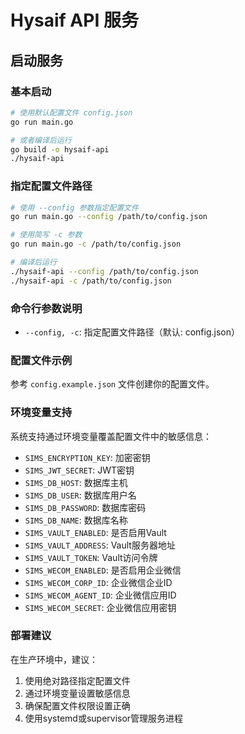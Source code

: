 # Hysaif API 服务

## 启动服务

### 基本启动
```bash
# 使用默认配置文件 config.json
go run main.go

# 或者编译后运行
go build -o hysaif-api
./hysaif-api
```

### 指定配置文件路径
```bash
# 使用 --config 参数指定配置文件
go run main.go --config /path/to/config.json

# 使用简写 -c 参数
go run main.go -c /path/to/config.json

# 编译后运行
./hysaif-api --config /path/to/config.json
./hysaif-api -c /path/to/config.json
```

### 命令行参数说明
- `--config, -c`: 指定配置文件路径（默认: config.json）

### 配置文件示例
参考 `config.example.json` 文件创建你的配置文件。

### 环境变量支持
系统支持通过环境变量覆盖配置文件中的敏感信息：

- `SIMS_ENCRYPTION_KEY`: 加密密钥
- `SIMS_JWT_SECRET`: JWT密钥
- `SIMS_DB_HOST`: 数据库主机
- `SIMS_DB_USER`: 数据库用户名
- `SIMS_DB_PASSWORD`: 数据库密码
- `SIMS_DB_NAME`: 数据库名称
- `SIMS_VAULT_ENABLED`: 是否启用Vault
- `SIMS_VAULT_ADDRESS`: Vault服务器地址
- `SIMS_VAULT_TOKEN`: Vault访问令牌
- `SIMS_WECOM_ENABLED`: 是否启用企业微信
- `SIMS_WECOM_CORP_ID`: 企业微信企业ID
- `SIMS_WECOM_AGENT_ID`: 企业微信应用ID
- `SIMS_WECOM_SECRET`: 企业微信应用密钥

### 部署建议
在生产环境中，建议：
1. 使用绝对路径指定配置文件
2. 通过环境变量设置敏感信息
3. 确保配置文件权限设置正确
4. 使用systemd或supervisor管理服务进程
